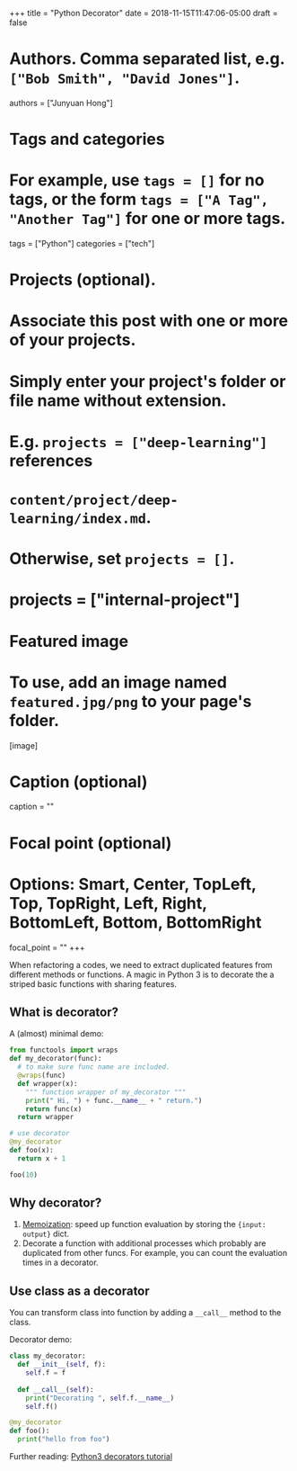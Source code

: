 +++
title = "Python Decorator"
date = 2018-11-15T11:47:06-05:00
draft = false

# Authors. Comma separated list, e.g. `["Bob Smith", "David Jones"]`.
authors = ["Junyuan Hong"]

# Tags and categories
# For example, use `tags = []` for no tags, or the form `tags = ["A Tag", "Another Tag"]` for one or more tags.
tags = ["Python"]
categories = ["tech"]

# Projects (optional).
#   Associate this post with one or more of your projects.
#   Simply enter your project's folder or file name without extension.
#   E.g. `projects = ["deep-learning"]` references 
#   `content/project/deep-learning/index.md`.
#   Otherwise, set `projects = []`.
# projects = ["internal-project"]

# Featured image
# To use, add an image named `featured.jpg/png` to your page's folder. 
[image]
  # Caption (optional)
  caption = ""

  # Focal point (optional)
  # Options: Smart, Center, TopLeft, Top, TopRight, Left, Right, BottomLeft, Bottom, BottomRight
  focal_point = ""
+++

When refactoring a codes, we need to extract duplicated features from different methods or functions. A magic in Python 3 is to decorate the a striped basic functions with sharing features.

<!--more-->

## What is decorator?

A (almost) minimal demo:
```python
from functools import wraps
def my_decorator(func):
  # to make sure func name are included.
  @wraps(func)
  def wrapper(x):
    """ function wrapper of my_decorator """
    print(" Hi, ") + func.__name__ + " return.")
    return func(x)
  return wrapper

# use decorator
@my_decorator
def foo(x):
  return x + 1

foo(10)
```

## Why decorator?

1. [Memoization](https://www.python-course.eu/python3_memoization.php#callable%20class): speed up function evaluation by storing the `{input: output}` dict.
2. Decorate a function with additional processes which probably are duplicated from other funcs. For example, you can count the evaluation times in a decorator.

## Use class as a decorator

You can transform class into function by adding a `__call__` method to the class.

Decorator demo:
```python
class my_decorator:
  def __init__(self, f):
    self.f = f
  
  def __call__(self):
    print("Decorating ", self.f.__name__)
    self.f()

@my_decorator
def foo():
  print("hello from foo")
```

Further reading: [Python3 decorators tutorial](https://www.python-course.eu/python3_decorators.php)
